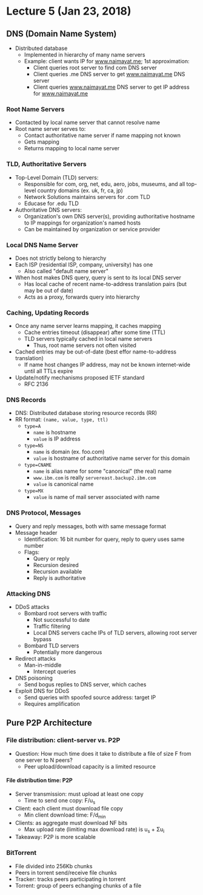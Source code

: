 # Lecture 5 (Jan 23, 2018)
## DNS (Domain Name System)
* Distributed database
  * Implemented in hierarchy of many name servers
  * Example: client wants IP for www.naimayat.me; 1st approximation:
    * Client queries root server to find com DNS server
    * Client queries .me DNS server to get  www.naimayat.me DNS server
    * Client queries www.naimayat.me DNS server to get IP address for www.naimayat.me
### Root Name Servers
* Contacted by local name server that cannot resolve name
* Root name server serves to:
  * Contact authoritative name server if name mapping not known
  * Gets mapping
  * Returns mapping to local name server
### TLD, Authoritative Servers
* Top-Level Domain (TLD) servers:
  * Responsible for com, org, net, edu, aero, jobs, museums, and all top-level country domains (ex. uk, fr, ca, jp)
  * Network Solutions maintains servers for .com TLD
  * Educase for .edu TLD
* Authoritative DNS servers:
  * Organization's own DNS server(s), providing authoritative hostname to IP mappings for organization's named hosts
  * Can be maintained by organization or service provider
### Local DNS Name Server
* Does not strictly belong to hierarchy
* Each ISP (residential ISP, company, university) has one
  * Also called "default name server"
* When host makes DNS query, query is sent to its local DNS server
  * Has local cache of recent name-to-address translation pairs (but may be out of date)
  * Acts as a proxy, forwards query into hierarchy 
### Caching, Updating Records
* Once any name server learns mapping, it caches mapping
  * Cache entries timeout (disappear) after some time (TTL)
  * TLD servers typically cached in local name servers
    * Thus, root name servers not often visited
* Cached entries may be out-of-date (best effor name-to-address translation)
  * If name host changes IP address, may not be known internet-wide until all TTLs expire
* Update/notify mechanisms proposed IETF standard
  * RFC 2136
### DNS Records
* DNS: Distributed database storing resource records (RR)
* RR format: `(name, value, type, ttl)`
  * `type=A`
    * `name` is hostname
    * `value` is IP address
  * `type=NS`
    * `name` is domain (ex. foo.com)
    * `value` is hostname of authoritative name server for this domain
  * `type=CNAME`
    * `name` is alias name for some "canonical" (the real) name
    * `www.ibm.com` is really `servereast.backup2.ibm.com`
    * `value` is canonical name
  * `type=MX`
    * `value` is name of mail server associated with name
### DNS Protocol, Messages
* Query and reply messages, both with same message format
* Message header
  * Identification: 16 bit number for query, reply to query uses same number
  * Flags:
    * Query or reply
    * Recursion desired
    * Recursion available
    * Reply is authoritative
### Attacking DNS
* DDoS attacks
  * Bombard root servers with traffic
    * Not successful to date
    * Traffic filtering
    * Local DNS servers cache IPs of TLD servers, allowing root server bypass
  * Bombard TLD servers
    * Potentially more dangerous
* Redirect attacks
  * Man-in-middle
    * Intercept queries
* DNS poisoning
  * Send bogus replies to DNS server, which caches
* Exploit DNS for DDoS
  * Send queries with spoofed source address: target IP
  * Requires amplification
## Pure P2P Architecture
### File distribution: client-server vs. P2P
* Question: How much time does it take to distribute a file of size F from one server to N peers?
  * Peer upload/download capacity is a limited resource
#### File distribution time: P2P
* Server transmission: must upload at least one copy
  * Time to send one copy: F/u<sub>s</sub>
* Client: each client must download file copy
  * Min client download time: F/d<sub>min</sub>
* Clients: as aggregate must download NF bits
  * Max upload rate (limiting max download rate) is u<sub>s</sub> + Σu<sub>i</sub>
* Takeaway: P2P is more scalable
### BitTorrent
* File divided into 256Kb chunks
* Peers in torrent send/receive file chunks
* Tracker: tracks peers participating in torrent
* Torrent: group of peers echanging chunks of a file
